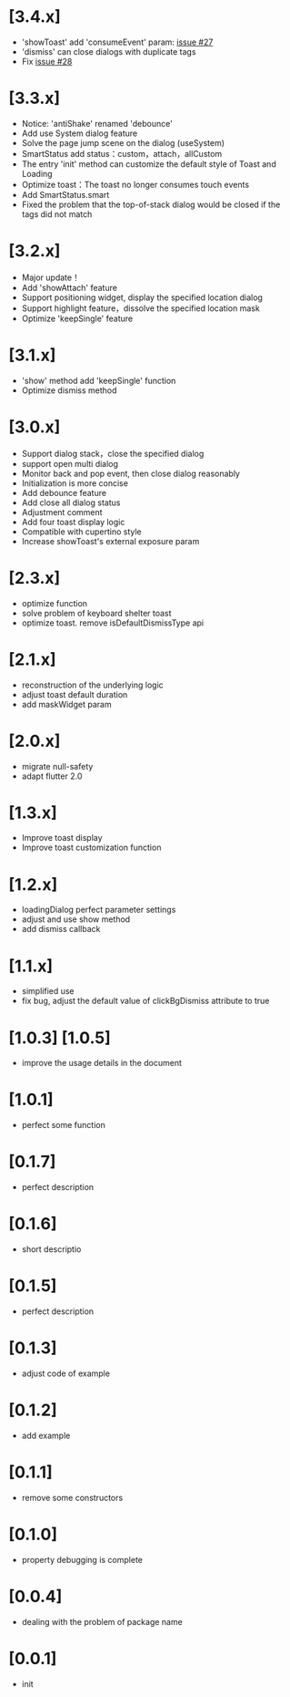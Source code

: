 # [3.4.x]

- 'showToast' add 'consumeEvent' param: [issue #27](https://github.com/fluttercandies/flutter_smart_dialog/issues/27)
- 'dismiss' can close dialogs with duplicate tags
- Fix [issue #28](https://github.com/fluttercandies/flutter_smart_dialog/issues/28)

# [3.3.x]

- Notice: 'antiShake' renamed 'debounce'
- Add use System dialog feature
- Solve the page jump scene on the dialog (useSystem)
- SmartStatus add status：custom，attach，allCustom
- The entry 'init' method can customize the default style of Toast and Loading
- Optimize toast：The toast no longer consumes touch events
- Add SmartStatus.smart
- Fixed the problem that the top-of-stack dialog would be closed if the tags did not match

# [3.2.x]

- Major update！
- Add 'showAttach' feature
- Support positioning widget, display the specified location dialog
- Support highlight feature，dissolve the specified location mask
- Optimize 'keepSingle' feature

# [3.1.x]

- 'show' method add 'keepSingle' function
- Optimize dismiss method

# [3.0.x]

- Support dialog stack，close the specified dialog
- support open multi dialog
- Monitor back and pop event, then close dialog reasonably
- Initialization is more concise
- Add debounce feature
- Add close all dialog status
- Adjustment comment
- Add four toast display logic
- Compatible with cupertino style
- Increase showToast's external exposure param

# [2.3.x]

- optimize function
- solve problem of keyboard shelter toast
- optimize toast. remove isDefaultDismissType api

# [2.1.x]

- reconstruction of the underlying logic
- adjust toast default duration
- add maskWidget param

# [2.0.x]

- migrate null-safety
- adapt flutter 2.0

# [1.3.x]

- Improve toast display
- Improve toast customization function

# [1.2.x]

- loadingDialog perfect parameter settings
- adjust and use show method
- add dismiss callback

# [1.1.x]

- simplified use
- fix bug, adjust the default value of clickBgDismiss attribute to true

# [1.0.3] [1.0.5]

- improve the usage details in the document

# [1.0.1]

- perfect some function

# [0.1.7]

- perfect description

# [0.1.6]

- short descriptio

# [0.1.5]

- perfect description

# [0.1.3]

- adjust code of example

# [0.1.2]

- add example

# [0.1.1]

- remove some constructors

# [0.1.0]

- property debugging is complete

# [0.0.4]

- dealing with the problem of package name

# [0.0.1]

- init